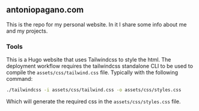 ## antoniopagano.com

This is the repo for my personal website. In it I share some info about me and my projects.

### Tools

This is a Hugo website that uses Tailwindcss to style the html. The deployment workflow requires the tailwindcss standalone CLI to be used to compile the `assets/css/tailwind.css` file. Typically with the following command:

```sh
./tailwindcss -i assets/css/tailwind.css -o assets/css/styles.css
```

Which will generate the required css in the `assets/css/styles.css` file.